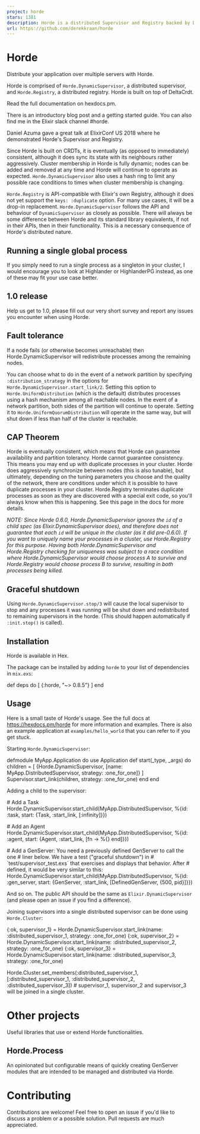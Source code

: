 ```yaml
---
project: horde
stars: 1381
description: Horde is a distributed Supervisor and Registry backed by DeltaCrdt
url: https://github.com/derekkraan/horde
---
```


Horde
=====

Distribute your application over multiple servers with Horde.

Horde is comprised of `Horde.DynamicSupervisor`, a distributed supervisor, and `Horde.Registry`, a distributed registry. Horde is built on top of DeltaCrdt.

Read the full documentation on hexdocs.pm.

There is an introductory blog post and a getting started guide. You can also find me in the Elixir slack channel #horde.

Daniel Azuma gave a great talk at ElixirConf US 2018 where he demonstrated Horde's Supervisor and Registry.

Since Horde is built on CRDTs, it is eventually (as opposed to immediately) consistent, although it does sync its state with its neighbours rather aggressively. Cluster membership in Horde is fully dynamic; nodes can be added and removed at any time and Horde will continue to operate as expected. `Horde.DynamicSupervisor` also uses a hash ring to limit any possible race conditions to times when cluster membership is changing.

`Horde.Registry` is API-compatible with Elixir's own Registry, although it does not yet support the `keys: :duplicate` option. For many use cases, it will be a drop-in replacement. `Horde.DynamicSupervisor` follows the API and behaviour of `DynamicSupervisor` as closely as possible. There will always be some difference between Horde and its standard library equivalents, if not in their APIs, then in their functionality. This is a necessary consequence of Horde's distributed nature.

Running a single global process
-------------------------------

If you simply need to run a single process as a singleton in your cluster, I would encourage you to look at Highlander or HighlanderPG instead, as one of these may fit your use case better.

1.0 release
-----------

Help us get to 1.0, please fill out our very short survey and report any issues you encounter when using Horde.

Fault tolerance
---------------

If a node fails (or otherwise becomes unreachable) then Horde.DynamicSupervisor will redistribute processes among the remaining nodes.

You can choose what to do in the event of a network partition by specifying `:distribution_strategy` in the options for `Horde.DynamicSupervisor.start_link/2`. Setting this option to `Horde.UniformDistribution` (which is the default) distributes processes using a hash mechanism among all reachable nodes. In the event of a network partition, both sides of the partition will continue to operate. Setting it to `Horde.UniformQuorumDistribution` will operate in the same way, but will shut down if less than half of the cluster is reachable.

CAP Theorem
-----------

Horde is eventually consistent, which means that Horde can guarantee availability and partition tolerancy. Horde cannot guarantee consistency. This means you may end up with duplicate processes in your cluster. Horde does aggressively synchronize between nodes (this is also tunable), but ultimately, depending on the tuning parameters you choose and the quality of the network, there are conditions under which it is possible to have duplicate processes in your cluster. Horde.Registry terminates duplicate processes as soon as they are discovered with a special exit code, so you'll always know when this is happening. See this page in the docs for more details.

_NOTE: Since Horde 0.6.0, Horde.DynamicSupervisor ignores the `id` of a child spec (as Elixir.DynamicSupervisor does), and therefore does not guarantee that each `id` will be unique in the cluster (as it did pre-0.6.0). If you want to uniquely name your processes in a cluster, use Horde.Registry for this purpose. Having both Horde.DynamicSupervisor and Horde.Registry checking for uniqueness was subject to a race condition where Horde.DynamicSupervisor would choose process A to survive and Horde.Registry would choose process B to survive, resulting in both processes being killed._

Graceful shutdown
-----------------

Using `Horde.DynamicSupervisor.stop/3` will cause the local supervisor to stop and any processes it was running will be shut down and redistributed to remaining supervisors in the horde. (This should happen automatically if `:init.stop()` is called).

Installation
------------

Horde is available in Hex.

The package can be installed by adding `horde` to your list of dependencies in `mix.exs`:

def deps do
  \[
    {:horde, "~> 0.8.5"}
  \]
end

Usage
-----

Here is a small taste of Horde's usage. See the full docs at https://hexdocs.pm/horde for more information and examples. There is also an example application at `examples/hello_world` that you can refer to if you get stuck.

Starting `Horde.DynamicSupervisor`:

defmodule MyApp.Application do
  use Application
  def start(\_type, \_args) do
    children \= \[
      {Horde.DynamicSupervisor, \[name: MyApp.DistributedSupervisor, strategy: :one\_for\_one\]}
    \]
    Supervisor.start\_link(children, strategy: :one\_for\_one)
  end
end

Adding a child to the supervisor:

\# Add a Task
Horde.DynamicSupervisor.start\_child(MyApp.DistributedSupervisor, %{id: :task, start: {Task, :start\_link, \[:infinity\]}})

\# Add an Agent
Horde.DynamicSupervisor.start\_child(MyApp.DistributedSupervisor, %{id: :agent, start: {Agent, :start\_link, \[fn \-> %{} end\]}})

\# Add a GenServer: You need a previously defined GenServer to call the one
\# liner below.  We have a test ("graceful shutdown") in
\# \`test/supervisor\_test.exs\` that exercises and displays that behavior. After
\# defined, it would be very similar to this:
Horde.DynamicSupervisor.start\_child(MyApp.DistributedSupervisor, %{id: :gen\_server, start: {GenServer, :start\_link, \[DefinedGenServer, {500, pid}\]}})

And so on. The public API should be the same as `Elixir.DynamicSupervisor` (and please open an issue if you find a difference).

Joining supervisors into a single distributed supervisor can be done using `Horde.Cluster`:

{:ok, supervisor\_1} \= Horde.DynamicSupervisor.start\_link(name: :distributed\_supervisor\_1, strategy: :one\_for\_one)
{:ok, supervisor\_2} \= Horde.DynamicSupervisor.start\_link(name: :distributed\_supervisor\_2, strategy: :one\_for\_one)
{:ok, supervisor\_3} \= Horde.DynamicSupervisor.start\_link(name: :distributed\_supervisor\_3, strategy: :one\_for\_one)

Horde.Cluster.set\_members(:distributed\_supervisor\_1, \[:distributed\_supervisor\_1, :distributed\_supervisor\_2, :distributed\_supervisor\_3\])
\# supervisor\_1, supervisor\_2 and supervisor\_3 will be joined in a single cluster.

Other projects
==============

Useful libraries that use or extend Horde functionalities.

Horde.Process
-------------

An opinionated but configurable means of quickly creating GenServer modules that are intended to be managed and distributed via Horde.

Contributing
============

Contributions are welcome! Feel free to open an issue if you'd like to discuss a problem or a possible solution. Pull requests are much appreciated.
